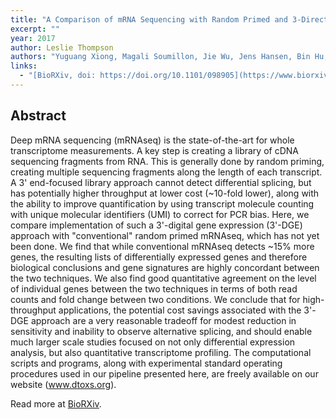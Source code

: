```yaml
---
title: "A Comparison of mRNA Sequencing with Random Primed and 3-Directed Libraries"
excerpt: ""
year: 2017
author: Leslie Thompson
authors: "Yuguang Xiong, Magali Soumillon, Jie Wu, Jens Hansen, Bin Hu, Johan G.C. van Hasselt, Gomathi Jayaraman, Ryan Lim, Mehdi Bouhaddou, Loren Ornelas, James Bochicchio, Lindsay Lenaeus, Jennifer Stocksdale, Jaehee Shim, Emilda Gomez, Dhruv Sareen, Clive Svendsen, Leslie M Thompson, Milind Mahajan, Ravi Iyengar, Eric A Sobie, Evren U Azeloglu, Marc R Birtwistle"
links:
  - "[BioRXiv, doi: https://doi.org/10.1101/098905](https://www.biorxiv.org/content/early/2017/01/06/098905)"
---
```


## Abstract

Deep mRNA sequencing (mRNAseq) is the state-of-the-art for whole transcriptome measurements. A key step is creating a library of cDNA sequencing fragments from RNA. This is generally done by random priming, creating multiple sequencing fragments along the length of each transcript. A 3' end-focused library approach cannot detect differential splicing, but has potentially higher throughput at lower cost (~10-fold lower), along with the ability to improve quantification by using transcript molecule counting with unique molecular identifiers (UMI) to correct for PCR bias. Here, we compare implementation of such a 3'-digital gene expression (3'-DGE) approach with "conventional" random primed mRNAseq, which has not yet been done. We find that while conventional mRNAseq detects ~15% more genes, the resulting lists of differentially expressed genes and therefore biological conclusions and gene signatures are highly concordant between the two techniques. We also find good quantitative agreement on the level of individual genes between the two techniques in terms of both read counts and fold change between two conditions. We conclude that for high-throughput applications, the potential cost savings associated with the 3'-DGE approach are a very reasonable tradeoff for modest reduction in sensitivity and inability to observe alternative splicing, and should enable much larger scale studies focused on not only differential expression analysis, but also quantitative transcriptome profiling. The computational scripts and programs, along with experimental standard operating procedures used in our pipeline presented here, are freely available on our website (www.dtoxs.org).

Read more at [BioRXiv](https://www.biorxiv.org/content/early/2017/01/06/098905).
